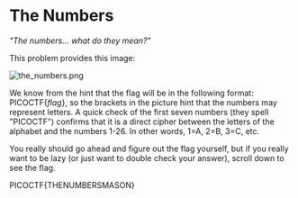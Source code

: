 # The Numbers
*"The numbers... what do they mean?"*

This problem provides this image: 

![the_numbers.png](https://github.com/sdvickers98/picoCTF_Walkthroughs/blob/master/raw/the_numbers.png)

We know from the hint that the flag will be in the following format: PICOCTF{*flag*}, so the brackets in the picture hint that the numbers may represent letters. A quick check of the first seven numbers (they spell "PICOCTF") confirms that it is a direct cipher between the letters of the alphabet and the numbers 1-26. In other words, 1=A, 2=B, 3=C, etc.

You really should go ahead and figure out the flag yourself, but if you really want to be lazy (or just want to double check your answer), scroll down to see the flag.

 

 

 

 

 

 

 

 

 

 

 

 

 

 

 

 

 

 

 

 

 

 

 

 

PICOCTF{THENUMBERSMASON}
